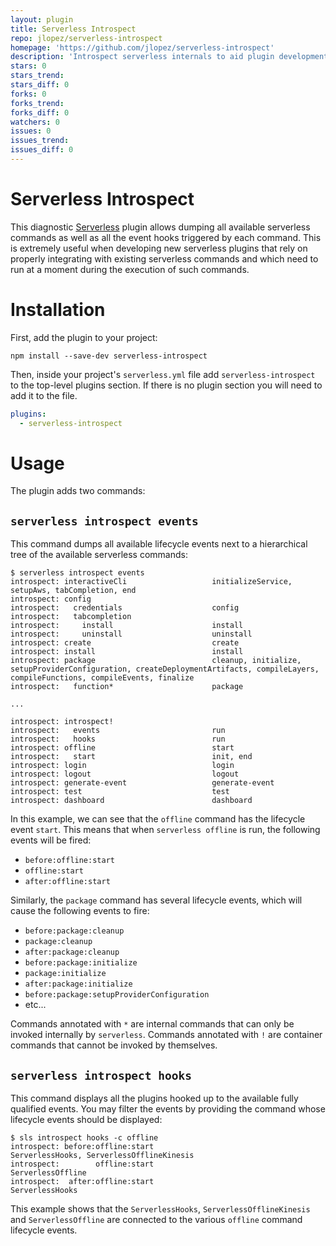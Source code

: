 ```yaml
---
layout: plugin
title: Serverless Introspect
repo: jlopez/serverless-introspect
homepage: 'https://github.com/jlopez/serverless-introspect'
description: 'Introspect serverless internals to aid plugin development'
stars: 0
stars_trend: 
stars_diff: 0
forks: 0
forks_trend: 
forks_diff: 0
watchers: 0
issues: 0
issues_trend: 
issues_diff: 0
---
```



# Serverless Introspect

This diagnostic [Serverless](https://github.com/serverless/serverless) plugin
allows dumping all available serverless commands as well as all the event hooks
triggered by each command. This is extremely useful when developing new
serverless plugins that rely on properly integrating with existing serverless
commands and which need to run at a moment during the execution of such commands.

# Installation

First, add the plugin to your project:

`npm install --save-dev serverless-introspect`

Then, inside your project's `serverless.yml` file add `serverless-introspect`
to the top-level plugins section.  If there is no plugin section you will need
to add it to the file.

```YAML
plugins:
  - serverless-introspect
```

# Usage

The plugin adds two commands:

## `serverless introspect events`

This command dumps all available lifecycle events next to a hierarchical tree
of the available serverless commands:

```
$ serverless introspect events
introspect: interactiveCli                   initializeService, setupAws, tabCompletion, end
introspect: config
introspect:   credentials                    config
introspect:   tabcompletion
introspect:     install                      install
introspect:     uninstall                    uninstall
introspect: create                           create
introspect: install                          install
introspect: package                          cleanup, initialize, setupProviderConfiguration, createDeploymentArtifacts, compileLayers, compileFunctions, compileEvents, finalize
introspect:   function*                      package

...

introspect: introspect!
introspect:   events                         run
introspect:   hooks                          run
introspect: offline                          start
introspect:   start                          init, end
introspect: login                            login
introspect: logout                           logout
introspect: generate-event                   generate-event
introspect: test                             test
introspect: dashboard                        dashboard
```

In this example, we can see that the `offline` command has the
lifecycle event `start`. This means that when `serverless offline`
is run, the following events will be fired:

* `before:offline:start`
* `offline:start`
* `after:offline:start`

Similarly, the `package` command has several lifecycle events, which
will cause the following events to fire:

* `before:package:cleanup`
* `package:cleanup`
* `after:package:cleanup`
* `before:package:initialize`
* `package:initialize`
* `after:package:initialize`
* `before:package:setupProviderConfiguration`
* etc...

Commands annotated with `*` are internal commands that can only be
invoked internally by `serverless`. Commands annotated with `!` are
container commands that cannot be invoked by themselves.

## `serverless introspect hooks`

This command displays all the plugins hooked up to the available fully qualified
events. You may filter the events by providing the command whose lifecycle events
should be displayed:

```
$ sls introspect hooks -c offline
introspect: before:offline:start                                             ServerlessHooks, ServerlessOfflineKinesis
introspect:        offline:start                                             ServerlessOffline
introspect:  after:offline:start                                             ServerlessHooks
```

This example shows that the `ServerlessHooks`, `ServerlessOfflineKinesis`
and `ServerlessOffline` are connected to the various `offline` command
lifecycle events.
